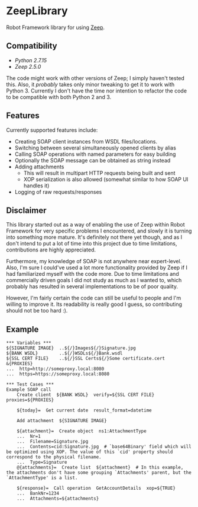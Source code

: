 # ZeepLibrary
Robot Framework library for using [Zeep](https://python-zeep.readthedocs.io/en/master).

## Compatibility
- _Python 2.7.15_
- _Zeep 2.5.0_

The code might work with other versions of Zeep; I simply haven't tested this. Also, it _probably_ takes only minor tweaking to get it to work with Python 3. Currently I don't have the time nor intention to refactor the code to be compatible with both Python 2 and 3.

## Features
Currently supported features include:
- Creating SOAP client instances from WSDL files/locations.
- Switching between several simultaneously opened clients by alias
- Calling SOAP operations with named parameters for easy building
- Optionally the SOAP message can be obtained as string instead
- Adding attachments
  - This will result in multipart HTTP requests being built and sent
  - XOP serialization is also allowed (somewhat similar to how SOAP UI handles it)
- Logging of raw requests/responses

## Disclaimer
This library started out as a way of enabling the use of Zeep within Robot Framework for very specific problems I encountered, and slowly it is turning into something more mature. It's definitely not there yet though, and as I don't intend to put a lot of time into this project due to time limitations, contributions are highly appreciated.

Furthermore, my knowledge of SOAP is not anywhere near expert-level. Also, I'm sure I could've used a lot more functionality provided by Zeep if I had familiarized myself with the code more. Due to time limitations and commercially driven goals I did not study as much as I wanted to, which probably has resulted in several implementations to be of poor quality.

However, I'm fairly certain the code can still be useful to people and I'm willing to improve it. Its readability is really good I guess, so contributing should not be too hard :).

## Example
```robot
*** Variables ***
${SIGNATURE IMAGE}  ..${/}Images${/}Signature.jpg
${BANK WSDL}        ..${/}WSDLs${/}Bank.wsdl
${SSL CERT FILE}    ..${/}SSL Certs${/}Some certificate.cert
&{PROXIES}
...  http=http://someproxy.local:8080
...  https=https://someproxy.local:8080

*** Test Cases ***
Example SOAP call
    Create client  ${BANK WSDL}  verify=${SSL CERT FILE}  proxies=${PROXIES}

    ${today}=  Get current date  result_format=datetime

    Add attachment  ${SIGNATURE IMAGE}
    
    ${attachment}=  Create object  ns1:AttachmentType
    ...  Nr=1
    ...  Filename=Signature.jpg
    ...  Contents=cid:Signature.jpg  # `base64Binary' field which will be optimized using XOP. The value of this `cid' property should correspond to the physical filename.
    ...  Type=Signature
    @{attachments}=  Create list  ${attachment}  # In this example, the attachments don't have some grouping `Attachments' parent, but the `AttachmentType' is a list.
    
    ${response}=  Call operation  GetAccountDetails  xop=${TRUE}
    ...  BankNr=1234
    ...  Attachments=${attachments}
```
